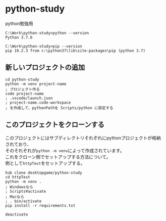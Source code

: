 # python-study
python勉強用
````
C:\Work\python-study>python --version
Python 3.7.6

C:\Work\python-study>pip --version
pip 19.2.3 from c:\python37\lib\site-packages\pip (python 3.7)
````

## 新しいプロジェクトの追加
````
cd python-study
python -m venv project-name
; プロジェクト作る
code project-name
; .vscode/launch.json
; project-name.code-workspace
; を作成して、pythonPathを Scripts/python に設定する
````

## このプロジェクトをクローンする
このプロジェクトにはサブディレクトリそれぞれにpythonプロジェクトが格納されており、  
そのそれぞれが`python -m venv`によって作成されています。  
これをクローン側でセットアップする方法について。  
例として`httpTest`をセットアップする。

````
hub clone desktopgame/python-study
cd httpTest
python -m venv .
; Windowsなら
; Scripts¥activate
; Macなら
; . bin/activate
pip install -r requirements.txt

deactivate
````